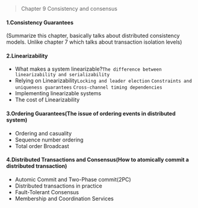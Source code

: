 > Chapter 9 Consistency and consensus

#### 1.Consistency Guarantees
(Summarize this chapter, basically talks about distributed consistency models.
Unlike chapter 7 which talks about transaction isolation levels)

#### 2.Linearizability
* What makes a system linearizable?`The difference between linearizability and serializability`
* Relying on Linearizability`Locking and leader election` `Constraints and uniqueness guarantees`
  `Cross-channel timing dependencies` 
* Implementing linearizable systems
* The cost of Linearizability

#### 3.Ordering Guarantees(The issue of ordering events in distributed system)
* Ordering and casuality
* Sequence number ordering
* Total order Broadcast

#### 4.Distributed Transactions and Consensus(How to atomically commit a distributed transaction)
* Automic Commit and Two-Phase commit(2PC)
* Distributed transactions in practice
* Fault-Tolerant Consensus
* Membership and Coordination Services

